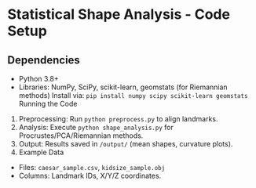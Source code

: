 # Statistical Shape Analysis - Code Setup
## Dependencies
- Python 3.8+
- Libraries: NumPy, SciPy, scikit-learn, geomstats (for Riemannian methods)
Install via: `pip install numpy scipy scikit-learn geomstats`
Running the Code
1. Preprocessing: Run `python preprocess.py` to align landmarks.
2. Analysis: Execute `python shape_analysis.py` for Procrustes/PCA/Riemannian methods.
3. Output: Results saved in `/output/` (mean shapes, curvature plots).
4. Example Data
- Files: `caesar_sample.csv`, `kidsize_sample.obj`
- Columns: Landmark IDs, X/Y/Z coordinates.
